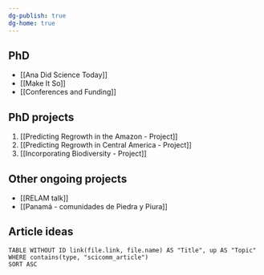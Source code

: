 ```yaml
---
dg-publish: true
dg-home: true
---
```

## PhD
- [[Ana Did Science Today]]
- [[Make It So]]
- [[Conferences and Funding]]

## PhD projects
1. [[Predicting Regrowth in the Amazon - Project]]
2. [[Predicting Regrowth in Central America - Project]]
3. [[Incorporating Biodiversity - Project]]

## Other ongoing projects
- [[RELAM talk]]
- [[Panamá - comunidades de Piedra y Piura]]

## Article ideas
```dataview
TABLE WITHOUT ID link(file.link, file.name) AS "Title", up AS "Topic"
WHERE contains(type, "scicomm_article")
SORT ASC
```